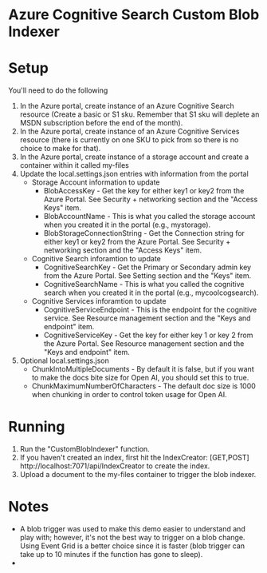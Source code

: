 # Azure Cognitive Search Custom Blob Indexer

# Setup
You'll need to do the following
1. In the Azure portal, create instance of an Azure Cognitive Search resource (Create a basic or S1 sku.  Remember that S1 sku will deplete an MSDN subscription before the end of the month).
2. In the Azure portal, create instance of an Azure Cognitive Services resource (there is currently on one SKU to pick from so there is no choice to make for that).
3. In the Azure portal, create instance of a storage account and create a container within it called my-files
4. Update the local.settings.json entries with information from the portal
   - Storage Account information to update
      - BlobAccessKey - Get the key for either key1 or key2 from the Azure Portal. See Security + networking section and the "Access Keys" item.
      - BlobAccountName - This is what you called the storage account when you created it in the portal (e.g., mystorage).
      - BlobStorageConnectionString -  Get the Connection string for either key1 or key2 from the Azure Portal. See Security + networking section and the "Access Keys" item.
   - Cognitive Search inforamtion to update
      - CognitiveSearchKey - Get the Primary or Secondary admin key from the Azure Portal.  See Setting section and the "Keys" item.
      - CognitiveSearchName - This is what you called the cognitive search when you created it in the portal (e.g., mycoolcogsearch).
   - Cognitive Services inforamtion to update
      - CognitiveServiceEndpoint - This is the endpoint for the cognitive service.  See Resource management section and the "Keys and endpoint" item.
      - CognitiveServiceKey - Get the key for either key 1 or key 2 from the Azure Portal. See Resource management section and the "Keys and endpoint" item.
5. Optional local.settings.json 
   - ChunkIntoMultipleDocuments - By default it is false, but if you want to make the docs bite size for Open AI, you should set this to true.
   - ChunkMaximumNumberOfCharacters - The default doc size is 1000 when chunking in order to control token usage for Open AI.
 

# Running
1. Run the "CustomBlobIndexer" function.
2. If you haven't created an index, first hit the  IndexCreator: [GET,POST] http://localhost:7071/api/IndexCreator to create the index.
3. Upload a document to the my-files container to trigger the blob indexer.

# Notes
- A blob trigger was used to make this demo easier to understand and play with; however, it's not the best way to trigger on a blob change.  Using Event Grid is a better choice 
  since it is faster (blob trigger can take up to 10 minutes if the function has gone to sleep).
- 
